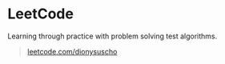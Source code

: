 # LeetCode
Learning through practice with problem solving test algorithms.

> [leetcode.com/dionysuscho](https://leetcode.com/dionysuscho/)
